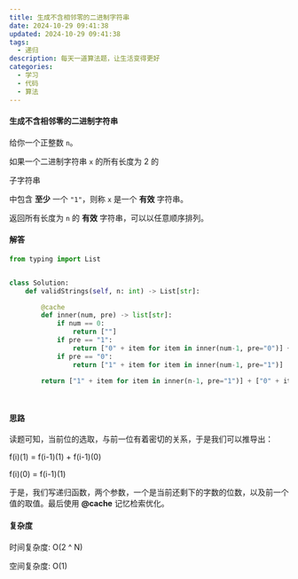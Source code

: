 ```yaml
---
title: 生成不含相邻零的二进制字符串
date: 2024-10-29 09:41:38
updated: 2024-10-29 09:41:38
tags: 
  - 递归
description: 每天一道算法题，让生活变得更好
categories: 
  - 学习 
  - 代码
  - 算法
---
```


#### 生成不含相邻零的二进制字符串

给你一个正整数 `n`。

如果一个二进制字符串 `x` 的所有长度为 2 的

子字符串

中包含 **至少** 一个 `"1"`，则称 `x` 是一个 **有效** 字符串。

返回所有长度为 `n` 的 **有效** 字符串，可以以任意顺序排列。

#### 解答

```python
from typing import List


class Solution:
    def validStrings(self, n: int) -> List[str]:

        @cache
        def inner(num, pre) -> list[str]:
            if num == 0:
                return [""]
            if pre == "1":
                return ["0" + item for item in inner(num-1, pre="0")] + ["1" + item for item in inner(num-1, pre="1")]
            if pre == "0":
                return ["1" + item for item in inner(num-1, pre="1")]

        return ["1" + item for item in inner(n-1, pre="1")] + ["0" + item for item in inner(n-1, pre="0")]

 
```

#### 思路

读题可知，当前位的选取，与前一位有着密切的关系，于是我们可以推导出：

f(i)(1) = f(i-1)(1) + f(i-1)(0)

f(i)(0) = f(i-1)(1)

于是，我们写递归函数，两个参数，一个是当前还剩下的字数的位数，以及前一个值的取值。最后使用 **@cache** 记忆检索优化。

#### 复杂度

时间复杂度: O(2 ^ N)

空间复杂度: O(1)
